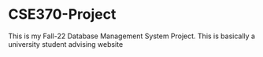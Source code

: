# CSE370-Project
This is my Fall-22 Database Management System Project.
This is basically a university student advising website
